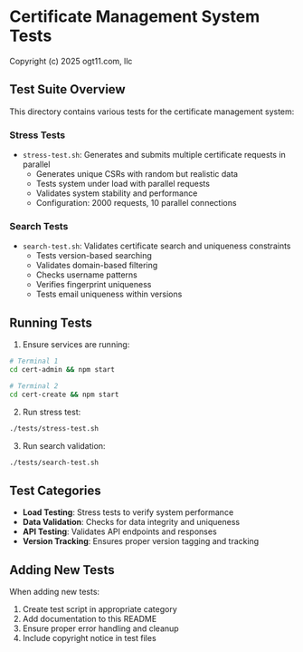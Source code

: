 # Certificate Management System Tests

Copyright (c) 2025 ogt11.com, llc

## Test Suite Overview

This directory contains various tests for the certificate management system:

### Stress Tests
- `stress-test.sh`: Generates and submits multiple certificate requests in parallel
  - Generates unique CSRs with random but realistic data
  - Tests system under load with parallel requests
  - Validates system stability and performance
  - Configuration: 2000 requests, 10 parallel connections

### Search Tests
- `search-test.sh`: Validates certificate search and uniqueness constraints
  - Tests version-based searching
  - Validates domain-based filtering
  - Checks username patterns
  - Verifies fingerprint uniqueness
  - Tests email uniqueness within versions

## Running Tests

1. Ensure services are running:
```bash
# Terminal 1
cd cert-admin && npm start

# Terminal 2
cd cert-create && npm start
```

2. Run stress test:
```bash
./tests/stress-test.sh
```

3. Run search validation:
```bash
./tests/search-test.sh
```

## Test Categories

- **Load Testing**: Stress tests to verify system performance
- **Data Validation**: Checks for data integrity and uniqueness
- **API Testing**: Validates API endpoints and responses
- **Version Tracking**: Ensures proper version tagging and tracking

## Adding New Tests

When adding new tests:
1. Create test script in appropriate category
2. Add documentation to this README
3. Ensure proper error handling and cleanup
4. Include copyright notice in test files 